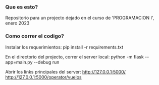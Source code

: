 ### Que es esto?
Repositorio para un projecto dejado en el curso de 'PROGRAMACION I', enero 2023

### Como correr el codigo?
Instalar los requerimientos:
    pip install -r requirements.txt

En el directorio del projecto, correr el server local:
    python -m flask --app=main.py --debug run

Abrir los links principales del server:
http://127.0.0.1:5000/
http://127.0.0.1:5000/operator/vuelos
